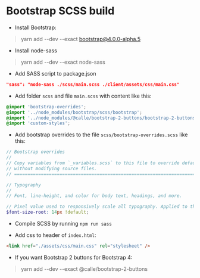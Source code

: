 # Bootstrap SCSS build

- Install Bootstrap:

>yarn add --dev --exact bootstrap@4.0.0-alpha.5

- Install node-sass

>yarn add --dev --exact node-sass

- Add SASS script to package.json

```json
"sass": "node-sass ./scss/main.scss ./client/assets/css/main.css"
```

- Add folder `scss` and file `main.scss` with content like this:

```scss
@import 'bootstrap-overrides';
@import '../node_modules/bootstrap/scss/bootstrap';
@import '../node_modules/@calle/bootstrap-2-buttons/bootstrap-2-buttons';
@import 'custom-styles';
```

- Add bootstrap overrides to the file `scss/bootstrap-overrides.scss` like this:

```scss
// Bootstrap overrides
//
// Copy variables from `_variables.scss` to this file to override default values
// without modifying source files.
// =============================================================================

// Typography
//
// Font, line-height, and color for body text, headings, and more.

// Pixel value used to responsively scale all typography. Applied to the `<html>` element.
$font-size-root: 14px !default;
```

- Compile SCSS by running `npm run sass`

- Add css to header of `index.html`:

```html
<link href="./assets/css/main.css" rel="stylesheet" />
```

- If you want Bootstrap 2 buttons for Bootstrap 4:

>yarn add --dev --exact @calle/bootstrap-2-buttons

